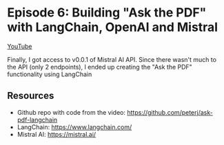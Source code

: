 # Episode 6: Building "Ask the PDF" with LangChain, OpenAI and Mistral

[YouTube](https://youtube.com/live/KsGN_3IfRfs)

Finally, I got access to v0.0.1 of Mistral AI API. Since there wasn't much to the API (only 2 endpoints), I ended up creating the "Ask the PDF" functionality using LangChain

## Resources

- Github repo with code from the video: https://github.com/peterj/ask-pdf-langchain
- LangChain: https://www.langchain.com/
- Mistral AI: https://mistral.ai/
